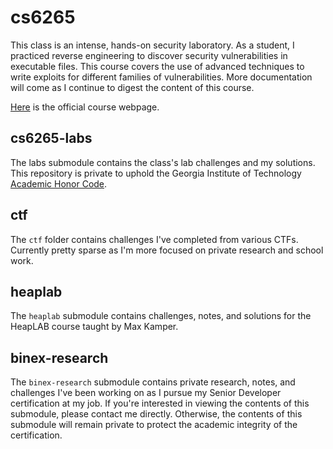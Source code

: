 # cs6265

This class is an intense, hands-on security laboratory. As a student, I
practiced reverse engineering to discover security vulnerabilities in
executable files. This course covers the use of advanced techniques to write
exploits for different families of vulnerabilities. More documentation will
come as I continue to digest the content of this course.

[Here](https://omscs.gatech.edu/cs-6265-information-security-lab) is the
official course webpage.

## cs6265-labs

The labs submodule contains the class's lab challenges and my solutions. This
repository is private to uphold the Georgia Institute of Technology
[Academic Honor Code](https://osi.gatech.edu/content/honor-code).

## ctf

The `ctf` folder contains challenges I've completed from various CTFs.
Currently pretty sparse as I'm more focused on private research and school
work.

## heaplab

The `heaplab` submodule contains challenges, notes, and solutions for the
HeapLAB course taught by Max Kamper.

## binex-research

The `binex-research` submodule contains private research, notes, and challenges
I've been working on as I pursue my Senior Developer certification at my job.
If you're interested in viewing the contents of this submodule, please contact
me directly. Otherwise, the contents of this submodule will remain private to
protect the academic integrity of the certification.
